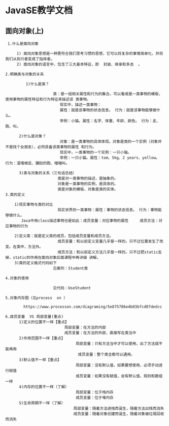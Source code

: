 
# JavaSE教学文档

## 面向对象(上)

     1.什么是面向对象
    
         1) 面向对象思想是一种更符合我们思考习惯的思想，它可以将复杂的事情简单化，并将我们从执行者变成了指挥者。 
         2) 面向对象的语言中，包含了三大基本特征，即  封装、继承和多态  。
    
    2.明确类与对象的关系
    	    
    	     1)什么是类？
    	     
    	                 类：是一组相关属性和行为的集合。可以看成是一类事物的模板，使用事物的属性特征和行为特征来描述该 类事物。
                            现实中，描述一类事物：
                            属性：就是该事物的状态信息。 行为：就是该事物能够做什么。
                            举例：小猫。属性：名字、体重、年龄、颜色。 行为：走、跑、叫。
                            
          2)什么是对象？
                            对象：是一类事物的具体体现。对象是类的一个实例（对象并不是找个女朋友），必然具备该类事物的属性 和行为。
                            现实中，一类事物的一个实例：一只小猫。
                            举例：一只小猫。属性：tom、5kg、2 years、yellow。 行为：溜墙根走、蹦跶的跑、喵喵叫。         
                                 
          3)类与对象的关系（三句话总结）
                           类是对一类事物的描述，是抽象的。 
                           对象是一类事物的实例，是具体的。 
                           类是对象的模板，对象是类的实体。
    3.类的定义
    
        1)现实事物与类的对比
                           现实世界的一类事物：属性：事物的状态信息。 行为：事物能够做什么。
           Java中用class描述事物也是如此：成员变量：对应事物的属性     成员方法：对应事物的行为
           
        2)定义类：就是定义类的成员，包括成员变量和成员方法。
                           成员变量：和以前定义变量几乎是一样的。只不过位置发生了改变。在类中，方法外。
                           成员方法：和以前定义方法几乎是一样的。只不过把static去掉，static的作用在面向对象后面课程中再详细 讲解。
        3)类的定义格式代码如下
                         见案列：Student类
                         
    4.对象的使用
    
                         见代码：UseStudent
                         
    5.对象内存图（见process  on ）
    
    		https://www.processon.com/diagraming/5e875786e4b03bfcd07dedcc                            
         
    6.成员变量  VS 局部变量(重点)
          1)定义的位置不一样【重点】
                              局部变量：在方法的内部
                              成员变量：在方法的外部，直接写在类当中
          2)作用范围不一样【重点】
                                   局部变量：只有方法当中才可以使用，出了方法就不能再用
                                    成员变量：整个类全都可以通用。
          3)默认值不一样【重点】
                                   局部变量：没有默认值，如果要想使用，必须手动进行赋值
                                   成员变量：如果没有赋值，会有默认值，规则和数组一样
          4)内存的位置不一样（了解）
                                   局部变量：位于栈内存
                                   成员变量：位于堆内存
          5)生命周期不一样（了解）
                                  局部变量：随着方法进栈而诞生，随着方法出栈而消失
                                  成员变量：随着对象创建而诞生，随着对象被垃圾回收而消失



